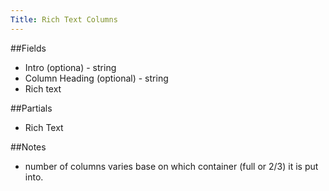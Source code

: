 ```yaml
---
Title: Rich Text Columns
---
```


##Fields
* Intro (optiona) - string
* Column Heading (optional) - string
* Rich text

##Partials
* Rich Text

##Notes
* number of columns varies base on which container (full or 2/3) it is put into.